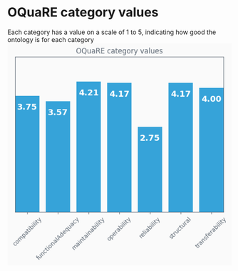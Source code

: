 # OQuaRE category values
Each category has a value on a scale of 1 to 5, indicating how good the ontology is for each category
![category values plot](ontologyCEPHRenamecategory_values.png)

